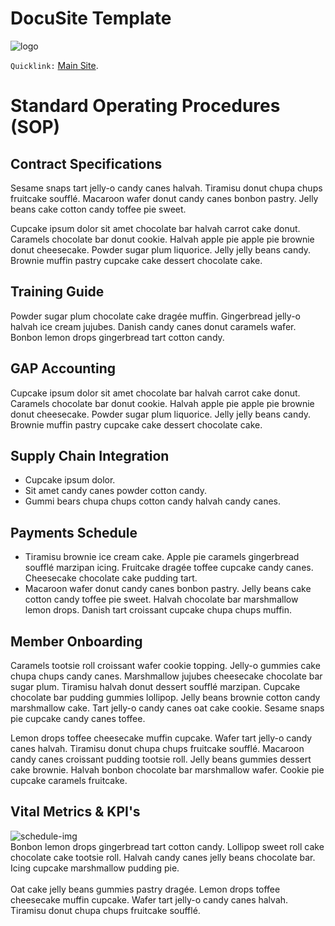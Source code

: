 # DocuSite Template

![logo](/img/small-banner.jpg)

`Quicklink:` [Main Site](https://www.mkdocs.org).

# Standard Operating Procedures (SOP)

## Contract Specifications

<p>
Sesame snaps tart jelly-o candy canes halvah. Tiramisu donut chupa chups fruitcake soufflé. Macaroon wafer donut candy canes bonbon pastry. Jelly beans cake cotton candy toffee pie sweet.
</p>

<p>
Cupcake ipsum dolor sit amet chocolate bar halvah carrot cake donut. Caramels chocolate bar donut cookie. Halvah apple pie apple pie brownie donut cheesecake. Powder sugar plum liquorice. Jelly jelly beans candy. Brownie muffin pastry cupcake cake dessert chocolate cake.
</p>

## Training Guide

Powder sugar plum chocolate cake dragée muffin. Gingerbread jelly-o halvah ice cream jujubes. Danish candy canes donut caramels wafer. Bonbon lemon drops gingerbread tart cotton candy.

## GAP Accounting

Cupcake ipsum dolor sit amet chocolate bar halvah carrot cake donut. Caramels chocolate bar donut cookie. Halvah apple pie apple pie brownie donut cheesecake. Powder sugar plum liquorice. Jelly jelly beans candy. Brownie muffin pastry cupcake cake dessert chocolate cake.

## Supply Chain Integration

* Cupcake ipsum dolor.
* Sit amet candy canes powder cotton candy.
* Gummi bears chupa chups cotton candy halvah candy canes.

## Payments Schedule

* Tiramisu brownie ice cream cake. Apple pie caramels gingerbread soufflé marzipan icing. Fruitcake dragée toffee cupcake candy canes. Cheesecake chocolate cake pudding tart.
* Macaroon wafer donut candy canes bonbon pastry. Jelly beans cake cotton candy toffee pie sweet. Halvah chocolate bar marshmallow lemon drops. Danish tart croissant cupcake chupa chups muffin.
 
## Member Onboarding

<p>
Caramels tootsie roll croissant wafer cookie topping. Jelly-o gummies cake chupa chups candy canes. Marshmallow jujubes cheesecake chocolate bar sugar plum. Tiramisu halvah donut dessert soufflé marzipan.
Cupcake chocolate bar pudding gummies lollipop. Jelly beans brownie cotton candy marshmallow cake. Tart jelly-o candy canes oat cake cookie. Sesame snaps pie cupcake candy canes toffee.
</p>

<p>
Lemon drops toffee cheesecake muffin cupcake. Wafer tart jelly-o candy canes halvah. Tiramisu donut chupa chups fruitcake soufflé.
Macaroon candy canes croissant pudding tootsie roll. Jelly beans gummies dessert cake brownie. Halvah bonbon chocolate bar marshmallow wafer. Cookie pie cupcake caramels fruitcake.
</p>

## Vital Metrics & KPI's

![schedule-img](/img/scheduling.jpg)
<br>
Bonbon lemon drops gingerbread tart cotton candy. Lollipop sweet roll cake chocolate cake tootsie roll. Halvah candy canes jelly beans chocolate bar. Icing cupcake marshmallow pudding pie.
<br><br>
Oat cake jelly beans gummies pastry dragée. Lemon drops toffee cheesecake muffin cupcake. Wafer tart jelly-o candy canes halvah. Tiramisu donut chupa chups fruitcake soufflé.
